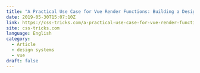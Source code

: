 ```yaml
---
title: "A Practical Use Case for Vue Render Functions: Building a Design System Typography Grid"
date: 2019-05-30T15:07:10Z
link: https://css-tricks.com/a-practical-use-case-for-vue-render-functions-building-a-design-system-typography-grid/?utm_medium=RSS&utm_source=news.12bit.vn
site: css-tricks.com
language: English
category:
  - Article
  - design systems
  - vue
draft: false
---
```

